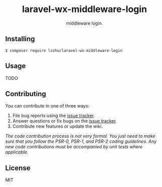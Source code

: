 <h1 align="center"> laravel-wx-middleware-login </h1>

<p align="center"> middleware login.</p>


## Installing

```shell
$ composer require lsshu/laravel-wx-middleware-login
```

## Usage

TODO

## Contributing

You can contribute in one of three ways:

1. File bug reports using the [issue tracker](https://github.com/lsshu/laravel-wx-middleware-login/issues).
2. Answer questions or fix bugs on the [issue tracker](https://github.com/lsshu/laravel-wx-middleware-login/issues).
3. Contribute new features or update the wiki.

_The code contribution process is not very formal. You just need to make sure that you follow the PSR-0, PSR-1, and PSR-2 coding guidelines. Any new code contributions must be accompanied by unit tests where applicable._

## License

MIT
